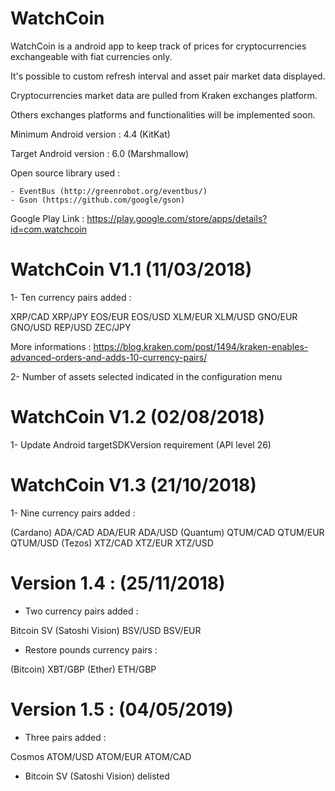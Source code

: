 # WatchCoin
WatchCoin is a android app to keep track of prices for cryptocurrencies exchangeable with fiat currencies only.

It's possible to custom refresh interval and asset pair market data displayed.

Cryptocurrencies market data are pulled from Kraken exchanges platform.

Others exchanges platforms and functionalities will be implemented soon.

Minimum Android version : 4.4 (KitKat)

Target Android version : 6.0 (Marshmallow)

Open source library used :

	- EventBus (http://greenrobot.org/eventbus/)
	- Gson (https://github.com/google/gson)

Google Play Link : https://play.google.com/store/apps/details?id=com.watchcoin


# WatchCoin V1.1 (11/03/2018)

1- Ten currency pairs added :

XRP/CAD
XRP/JPY
EOS/EUR
EOS/USD
XLM/EUR
XLM/USD
GNO/EUR
GNO/USD
REP/USD
ZEC/JPY

More informations : https://blog.kraken.com/post/1494/kraken-enables-advanced-orders-and-adds-10-currency-pairs/

2- Number of assets selected indicated in the configuration menu


# WatchCoin V1.2 (02/08/2018)

1- Update Android targetSDKVersion requirement (API level 26)


# WatchCoin V1.3 (21/10/2018)
1- Nine currency pairs added : 
	
(Cardano) ADA/CAD ADA/EUR ADA/USD 
(Quantum) QTUM/CAD QTUM/EUR QTUM/USD 
(Tezos) XTZ/CAD XTZ/EUR XTZ/USD

# Version 1.4 : (25/11/2018)

- Two currency pairs added : 	
	
Bitcoin SV (Satoshi Vision) BSV/USD BSV/EUR

- Restore pounds currency pairs :
	
(Bitcoin) XBT/GBP
(Ether)   ETH/GBP

# Version 1.5 : (04/05/2019)

- Three pairs added :
	
Cosmos ATOM/USD ATOM/EUR ATOM/CAD
	
- Bitcoin SV (Satoshi Vision) delisted
